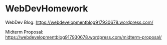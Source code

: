 # WebDevHomework


WebDev Blog: https://webdevelopmentblog917930678.wordpress.com/ 
 
 Midterm Proposal: https://webdevelopmentblog917930678.wordpress.com/midterm-proposal/ 
